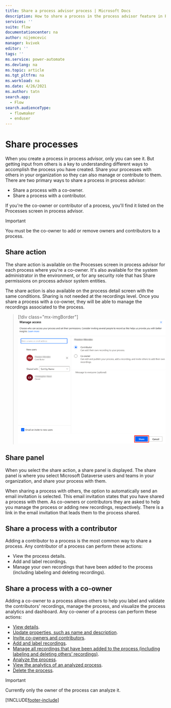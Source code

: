 ```yaml
---
title: Share a process advisor process | Microsoft Docs
description: How to share a process in the process advisor feature in Power Automate.
services: ''
suite: flow
documentationcenter: na
author: nijemcevic 
manager: kvivek
editor: ''
tags: ''
ms.service: power-automate
ms.devlang: na
ms.topic: article
ms.tgt_pltfrm: na
ms.workload: na
ms.date: 4/26/2021
ms.author: tatn
search.app: 
  - Flow
search.audienceType: 
  - flowmaker
  - enduser
---
```

# Share processes

When you create a process in process advisor, only you can see it. But getting input from others is a key to understanding different ways to accomplish the process you have created. Share your processes with others in your organization so they can also manage or contribute to them. There are two primary ways to share a process in process advisor:

- Share a process with a co-owner.
- Share a process with a contributor.

If you're the co-owner or contributor of a process, you'll find it listed on the Processes screen in process advisor.

>[!IMPORTANT]
>You must be the co-owner to add or remove owners and contributors to a process.

## Share action

The share action is available on the Processes screen in process advisor for each process where you're a co-owner. It's also available for the system administrator in the environment, or for any security role that has Share permissions on process advisor system entities.

The share action is also available on the process detail screen with the same conditions. Sharing is not needed at the recordings level. Once you share a process with a co-owner, they will be able to manage the recordings associated to the process.

> [!div class="mx-imgBorder"]
> ![!Manage access](media/manage-access.png "Manage access")


## Share panel

When you select the share action, a share panel is displayed. The share panel is where you select Microsoft Dataverse users and teams in your organization, and share your process with them.

When sharing a process with others, the option to automatically send an email invitation is selected. This email invitation states that you have shared a process with them. As co-owners or contributors they are asked to help you manage the process or adding new recordings, respectively. There is a link in the email invitation that leads them to the process shared.

## Share a process with a contributor

Adding a contributor to a process is the most common way to share a process. Any contributor of a process can perform these actions:

- View the process details.
- Add and label recordings.
- Manage your own recordings that have been added to the process (including labeling and deleting recordings).

## Share a process with a co-owner

Adding a co-owner to a process allows others to help you label and validate the contributors' recordings, manage the process, and visualize the process analytics and dashboard. Any co-owner of a process can perform these actions:

- [View  details](process-advisor-analyze.md).
- [Update properties, such as name and description](process-advisor-processes.md#manage-activity-names).
- [Invite co-owners and contributors](process-advisor-share.md#share-action).
- [Add and label recordings](process-advisor-processes.md).
- [Manage all recordings that have been added to the process (including labeling and deleting others’ recordings)](process-advisor-processes.md).
- [Analyze the process](process-advisor-analyze.md).
- [View the analytics of an analyzed process](process-advisor-analyze.md).
- [Delete the process](process-advisor-security.md).

>[!IMPORTANT]
>Currently only the owner of the process can analyze it.

[!INCLUDE[footer-include](includes/footer-banner.md)]
